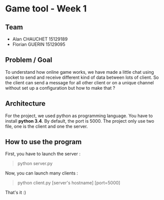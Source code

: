 # Game tool - Week 1 

## Team
- Alan CHAUCHET 15129189
- Florian GUERIN 15129095

## Problem / Goal

To understand how online game works, we have made a little chat using socket to send and receive different kind of data between lots of client.
So the client can send a message for all other client or on a unique channel without set up a configuration but how to make that ?

## Architecture

For the project, we used python as programming language. You have to install **python 3.4**. By default, the port is 5000.
The project only use two file, one is the client and one the server. 

## How to use the program

First, you have to launch the server :

> python server.py

Now, you can launch many clients : 

> python client.py [server's hostname] [port=5000]

That's it :)

